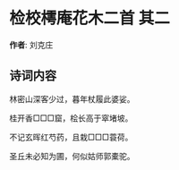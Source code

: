 # 检校樗庵花木二首  其二

**作者**: 刘克庄

## 诗词内容

林密山深客少过，暮年杖履此婆娑。

桂开香□□□窟，桧长高于窣堵坡。

不记玄晖红芍药，且栽□□□蓑荷。

圣丘未必知为圃，何似姑师郭橐驼。

